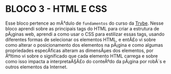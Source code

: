 # BLOCO 3 - HTML E CSS

Esse bloco pertence ao mÃ³dulo de `fundamentos` do curso da [Trybe](https://www.betrybe.com/). Nesse bloco aprendi sobre as principais tags do HTML para criar a estrutura de pÃ¡ginas web, aprendi a como usar o CSS para estilizar essas tags, usando diferentes formas de selecionar os elementos HTML, e entÃ£o vi sobre como alterar o posicionamento dos elementos na pÃ¡gina e como algumas propriedades especÃ­ficas alteram as dimensÃµes dos elementos, por Ãºltimo vi sobre o significado que cada elemento HTML carrega e sobre como isso impacta a interpretaÃ§Ã£o do conteÃºdo da pÃ¡gina por robÃ´s e outros elementos da Internet.
